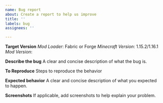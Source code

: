 ```yaml
---
name: Bug report
about: Create a report to help us improve
title: ''
labels: bug
assignees: ''

---
```


**Target Version**
*Mod Loader*: Fabric or Forge
*Minecraft Version*:  1.15.2/1.16.1
*Mod Version*: 

**Describe the bug**
A clear and concise description of what the bug is.

**To Reproduce**
Steps to reproduce the behavior

**Expected behavior**
A clear and concise description of what you expected to happen.

**Screenshots**
If applicable, add screenshots to help explain your problem.
